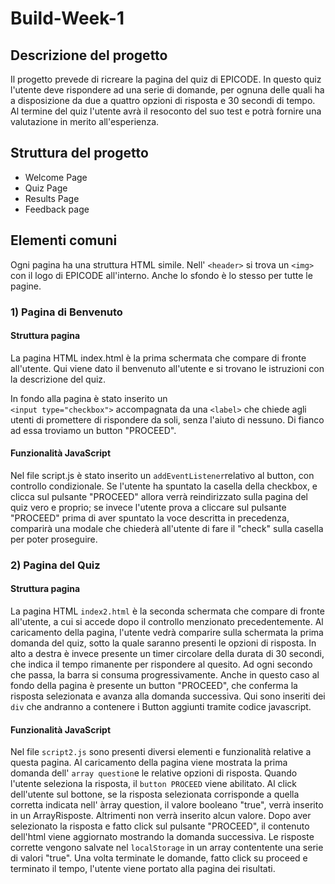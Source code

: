 # Build-Week-1

## Descrizione del progetto
Il progetto prevede di ricreare la pagina del quiz di EPICODE. In questo quiz l'utente deve rispondere ad una serie di domande, per ognuna delle quali ha a disposizione da due a quattro opzioni di risposta e 30 secondi di tempo. 
Al termine del quiz l'utente avrà il resoconto del suo test e potrà fornire una valutazione in merito all'esperienza.

## Struttura del progetto
- Welcome Page
- Quiz Page
- Results Page
- Feedback page

## Elementi comuni
Ogni pagina ha una struttura HTML simile. Nell' ```<header>``` si trova un ```<img>``` con il logo di EPICODE all'interno. Anche lo sfondo è lo stesso per tutte le pagine.

### 1) Pagina di Benvenuto
#### Struttura pagina

La pagina HTML 
index.html
 è la prima schermata che compare di fronte all'utente. Qui viene dato il benvenuto all'utente e si trovano le istruzioni con la descrizione del quiz.

In fondo alla pagina è stato inserito un  
```<input type="checkbox">```
 accompagnata da una 
```<label>```
 che chiede agli utenti di promettere di rispondere da soli, senza l'aiuto di nessuno. Di fianco ad essa troviamo un button "PROCEED". 

#### Funzionalità JavaScript

 
Nel file script.js è stato inserito un ```addEventListener```relativo al button, con controllo condizionale. 
Se l'utente ha spuntato la casella della checkbox, e clicca sul pulsante "PROCEED" allora verrà reindirizzato sulla pagina del quiz vero e proprio; se invece l'utente prova a cliccare sul pulsante "PROCEED" prima di aver spuntato la voce descritta in precedenza, comparirà una modale che chiederà all'utente di fare il "check" sulla casella per poter proseguire. 


### 2) Pagina del Quiz

#### Struttura pagina

La pagina HTML ```index2.html``` è la seconda schermata che compare di fronte all'utente, a cui si accede dopo il controllo menzionato precedentemente. Al caricamento della pagina, l'utente vedrà comparire sulla schermata la prima domanda del quiz, sotto la quale saranno presenti le opzioni di risposta. In alto a destra è invece presente un timer circolare della durata di 30 secondi, che indica il tempo rimanente per rispondere al quesito. Ad ogni secondo che passa, la barra si consuma progressivamente.
Anche in questo caso al fondo della pagina è presente un button "PROCEED", che conferma la risposta selezionata e avanza alla domanda successiva. 
Qui sono inseriti dei ```div``` che andranno a contenere i Button aggiunti tramite codice javascript.


#### Funzionalità JavaScript
Nel file ```script2.js``` sono presenti diversi elementi e funzionalità relative a questa pagina.
Al caricamento della pagina viene mostrata la prima domanda dell' ```array question```e le relative opzioni di risposta. Quando l'utente seleziona la risposta, il ```button PROCEED``` viene abilitato. Al click dell'utente sul bottone, se la risposta selezionata corrisponde a quella corretta indicata nell' àrray question, il valore booleano "true", verrà inserito in un ArrayRisposte. Altrimenti non verrà inserito alcun valore. 
Dopo aver selezionato la risposta e fatto click sul pulsante "PROCEED", il contenuto dell'html viene aggiornato mostrando la domanda successiva. Le risposte corrette vengono salvate nel ```localStorage``` in un array contentente una serie di valori "true".
Una volta terminate le domande, fatto click su proceed e terminato il tempo, l'utente viene portato alla pagina dei risultati.









